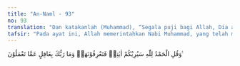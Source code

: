 ```yaml
---
title: "An-Naml - 93"
no: 93
translation: "Dan katakanlah (Muhammad), “Segala puji bagi Allah, Dia akan memperlihatkan kepadamu tanda-tanda (kebesaran)-Nya, maka kamu akan mengetahuinya. Dan Tuhanmu tidak lengah terhadap apa yang kamu kerjakan.”"
tafsir: "Pada ayat ini, Allah memerintahkan Nabi Muhammad, yang telah menyampaikan kabar gembira kepada kaum Muslimin yang mengikuti petunjuknya, dan memberi peringatan kepada mereka yang mengingkarinya, untuk mengatakan bahwa segala puji bagi Allah atas segala limpahan rahmat dan karunia-Nya. Di antaranya adalah nikmat kenabian dan kerasulan, yang menyebabkan datangnya nikmat-nikmat yang lain, baik kenikmatan di dunia maupun akhirat.\n\nAllah telah memberi taufik kepada Nabi untuk memikul segala beban dalam melaksanakan seruan agama, dalam rangka ketaatan dan kepatuhan kepada Tuhan Yang Maha Pemurah lagi Maha Pengasih, Yang telah menyediakan keridaan dan pahala yang besar bagi hamba-hamba-Nya yang tulus ikhlas. Allah telah memberikan kepada Nabi berbagai mukjizat, yang menunjukkan kebenaran risalah-Nya dan taufik untuk mengikuti jalan agama yang lurus. Rasul ingin sekali supaya umatnya membuka hati untuk dapat melihat bukti-bukti kebenaran. Akan tetapi, setan dan hawa nafsu telah sedemikian rupa mengelabui mata penglihatan mereka sehingga tidak dapat melihat kenyataan yang sebenarnya.\n\nJika mereka masih tetap juga membangkang dan keras kepala, maka ingatlah bahwa semua manusia akan mati. Mereka semua pada hari Kiamat akan dibangkitkan dari kuburan masing-masing dan dihadapkan ke hadirat Allah, yang akan memeriksa semua perbuatan yang mereka lakukan di dunia. Di sanalah nanti Allah akan memperlihatkan kepada orang-orang yang membangkang tanda-tanda kebesaran-Nya. Di sana juga nanti Allah akan memperlihatkan kepada mereka azab-Nya yang sangat pedih, sehingga mereka akan mengetahuinya. Di sana jugalah nanti mereka akan mengemukakan penyesalan yang tiada terhingga atas kekafiran mereka terhadap risalah nabi. Penyesalan yang tiada arti dan manfaat lagi karena mereka telah menyia-nyiakan kesempatan dan umur yang telah lewat itu, sedang Tuhan tidak lalai dari apa yang mereka kerjakan."
---
```


وَقُلِ الْحَمْدُ لِلّٰهِ سَيُرِيْكُمْ اٰيٰتِهٖ فَتَعْرِفُوْنَهَاۗ وَمَا رَبُّكَ بِغَافِلٍ عَمَّا تَعْمَلُوْنَ ࣖ
